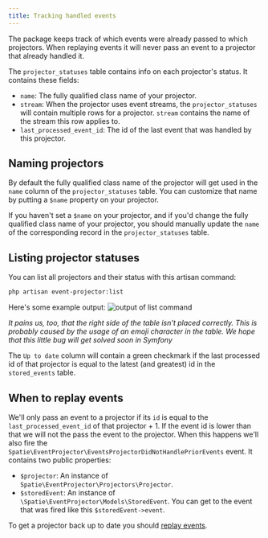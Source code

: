 ```yaml
---
title: Tracking handled events
---
```


The package keeps track of which events were already passed to which projectors. When replaying events it will never pass an event to a projector that already handled it.

The `projector_statuses` table contains info on each projector's status. It contains these fields:

- `name`: The fully qualified class name of your projector.
- `stream`: When the projector uses event streams, the `projector_statuses` will contain multiple rows for a projector. `stream` contains the name of the stream this row applies to.
- `last_processed_event_id`: The id of the last event that was handled by this projector.

## Naming projectors

By default the fully qualified class name of the projector will get used in the `name` column of the `projector_statuses` table. You can customize that name by putting a `$name` property on your projector.

If you haven't set a `$name` on your projector, and if you'd change the fully qualified class name of your projector, you should manually update the `name` of the corresponding record in the `projector_statuses` table.

## Listing projector statuses

You can list all projectors and their status with this artisan command:

```bash
php artisan event-projector:list
```

Here's some example output:
![output of list command](/images/event-projector/list-command.png)

*It pains us, too, that the right side of the table isn't placed correctly. This is probably caused by the usage of an emoji character in the table. We hope that this little bug will get solved soon in Symfony*

The `Up to date` column will contain a green checkmark if the last processed id of that projector is equal to the latest (and greatest) id in the `stored_events` table.

## When to replay events

We'll only pass an event to a projector if its `id` is equal to the `last_processed_event_id` of that projector + 1. If the event id is lower than that we will not the pass the event to the projector.  When this happens we'll also fire the `Spatie\EventProjector\EventsProjectorDidNotHandlePriorEvents` event. It contains two public properties:

- `$projector`: An instance of `Spatie\EventProjector\Projectors\Projector`.
- `$storedEvent`: An instance of `\Spatie\EventProjector\Models\StoredEvent`. You can get to the event that was fired like this `$storedEvent->event`.

 To get a projector back up to date you should [replay events](/laravel-event-projector/v2/replaying-events/replaying-events).
